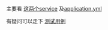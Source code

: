 主要看 [这两个service](src/main/java/yongfa365/service) 及[application.yml](src/resources/application.yml)

有疑问可以走下 [测试用例](src/test/java/yongfa365/service)

